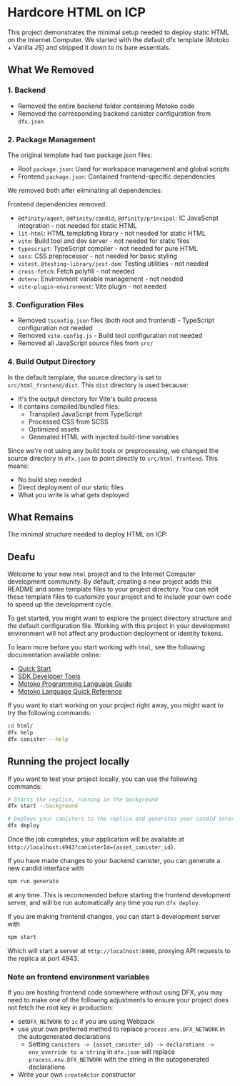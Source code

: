 # Hardcore HTML on ICP

This project demonstrates the minimal setup needed to deploy static HTML on the Internet Computer. We started with the default dfx template (Motoko + Vanilla JS) and stripped it down to its bare essentials.

## What We Removed

### 1. Backend

- Removed the entire backend folder containing Motoko code
- Removed the corresponding backend canister configuration from `dfx.json`

### 2. Package Management

The original template had two package.json files:

- Root `package.json`: Used for workspace management and global scripts
- Frontend `package.json`: Contained frontend-specific dependencies

We removed both after eliminating all dependencies:

Frontend dependencies removed:

- `@dfinity/agent`, `@dfinity/candid`, `@dfinity/principal`: IC JavaScript integration - not needed for static HTML
- `lit-html`: HTML templating library - not needed for static HTML
- `vite`: Build tool and dev server - not needed for static files
- `typescript`: TypeScript compiler - not needed for pure HTML
- `sass`: CSS preprocessor - not needed for basic styling
- `vitest`, `@testing-library/jest-dom`: Testing utilities - not needed
- `cross-fetch`: Fetch polyfill - not needed
- `dotenv`: Environment variable management - not needed
- `vite-plugin-environment`: Vite plugin - not needed

### 3. Configuration Files

- Removed `tsconfig.json` files (both root and frontend) - TypeScript configuration not needed
- Removed `vite.config.js` - Build tool configuration not needed
- Removed all JavaScript source files from `src/`

### 4. Build Output Directory

In the default template, the source directory is set to `src/html_frontend/dist`. This `dist` directory is used because:

- It's the output directory for Vite's build process
- It contains compiled/bundled files:
  - Transpiled JavaScript from TypeScript
  - Processed CSS from SCSS
  - Optimized assets
  - Generated HTML with injected build-time variables

Since we're not using any build tools or preprocessing, we changed the source directory in `dfx.json` to point directly to `src/html_frontend`. This means:

- No build step needed
- Direct deployment of our static files
- What you write is what gets deployed

## What Remains

The minimal structure needed to deploy HTML on ICP:

## Deafu

Welcome to your new `html` project and to the Internet Computer development community. By default, creating a new project adds this README and some template files to your project directory. You can edit these template files to customize your project and to include your own code to speed up the development cycle.

To get started, you might want to explore the project directory structure and the default configuration file. Working with this project in your development environment will not affect any production deployment or identity tokens.

To learn more before you start working with `html`, see the following documentation available online:

- [Quick Start](https://internetcomputer.org/docs/current/developer-docs/setup/deploy-locally)
- [SDK Developer Tools](https://internetcomputer.org/docs/current/developer-docs/setup/install)
- [Motoko Programming Language Guide](https://internetcomputer.org/docs/current/motoko/main/motoko)
- [Motoko Language Quick Reference](https://internetcomputer.org/docs/current/motoko/main/language-manual)

If you want to start working on your project right away, you might want to try the following commands:

```bash
cd html/
dfx help
dfx canister --help
```

## Running the project locally

If you want to test your project locally, you can use the following commands:

```bash
# Starts the replica, running in the background
dfx start --background

# Deploys your canisters to the replica and generates your candid interface
dfx deploy
```

Once the job completes, your application will be available at `http://localhost:4943?canisterId={asset_canister_id}`.

If you have made changes to your backend canister, you can generate a new candid interface with

```bash
npm run generate
```

at any time. This is recommended before starting the frontend development server, and will be run automatically any time you run `dfx deploy`.

If you are making frontend changes, you can start a development server with

```bash
npm start
```

Which will start a server at `http://localhost:8080`, proxying API requests to the replica at port 4943.

### Note on frontend environment variables

If you are hosting frontend code somewhere without using DFX, you may need to make one of the following adjustments to ensure your project does not fetch the root key in production:

- set`DFX_NETWORK` to `ic` if you are using Webpack
- use your own preferred method to replace `process.env.DFX_NETWORK` in the autogenerated declarations
  - Setting `canisters -> {asset_canister_id} -> declarations -> env_override to a string` in `dfx.json` will replace `process.env.DFX_NETWORK` with the string in the autogenerated declarations
- Write your own `createActor` constructor
